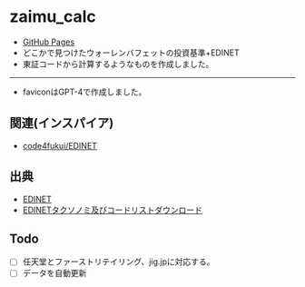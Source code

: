 # zaimu_calc

- [GitHub Pages](https://shion-serizawa.github.io/zaimu_calc/)
- どこかで見つけたウォーレンバフェットの投資基準+EDINET
- 東証コードから計算するようなものを作成しました。
---
- faviconはGPT-4で作成しました。

## 関連(インスパイア)

- [code4fukui/EDINET](https://github.com/code4fukui/EDINET)

## 出典

- [EDINET](https://disclosure2dl.edinet-fsa.go.jp/guide/static/disclosure/WZEK0110.html)
- [EDINETタクソノミ及びコードリストダウンロード](https://disclosure2.edinet-fsa.go.jp/weee0010.aspx)

## Todo
<!-- チェックリスト -->
- [ ] 任天堂とファーストリテイリング、jig.jpに対応する。
- [ ] データを自動更新
